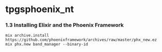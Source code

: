 # tpgsphoenix_nt

### 1.3 Installing Elixir and the Phoenix Framework
```
mix archive.install https://github.com/phoenixframework/archives/raw/master/phx_new.ez
mix phx.new band_manager --binary-id
```
